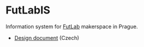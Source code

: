 # FutLabIS
Information system for [FutLab](https://www.futlab.cc) makerspace in Prague.

* [Design document](https://1drv.ms/w/s!Apo4M7bgM3zBz69X-y8zIZAgBQDN5w) (Czech)